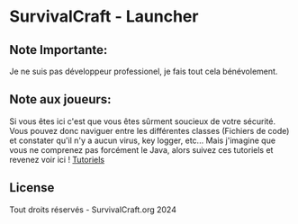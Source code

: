 # SurvivalCraft - Launcher

## Note Importante: 
Je ne suis pas développeur professionel, je fais tout cela bénévolement.

## Note aux joueurs:
Si vous êtes ici c'est que vous êtes sûrment soucieux de votre sécurité.
Vous pouvez donc naviguer entre les différentes classes (Fichiers de code) et constater qu'il n'y a aucun virus, key logger, etc...
Mais j'imagine que vous ne comprenez pas forcément le Java, alors suivez ces tutoriels et revenez voir ici ! [Tutoriels](https://youtu.be/dQw4w9WgXcQ)

## License
Tout droits réservés - SurvivalCraft.org 2024

